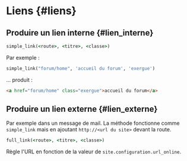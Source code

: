 # Liens {#liens}


## Produire un lien interne {#lien_interne}

```ruby
simple_link(<route>, <titre>, <classe>)
```

Par exemple :

```ruby
simple_link("forum/home", 'accueil du forum', 'exergue')
```

… produit :

```html
<a href="forum/home" class="exergue">accueil du forum</a>
```

## Produire un lien externe {#lien_externe}

Par exemple dans un message de mail. La méthode fonctionne comme `simple_link` mais en ajoutant `http://<url du site>` devant la route.

```ruby
full_link(<route>, <titre>, <classe>)
```

Règle l'URL en fonction de la valeur de `site.configuration.url_online`.
